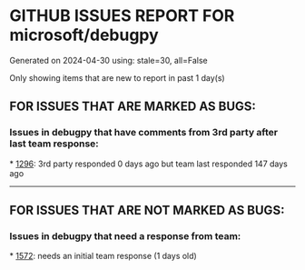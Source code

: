 
# GITHUB ISSUES REPORT FOR microsoft/debugpy


Generated on 2024-04-30 using: stale=30, all=False


Only showing items that are new to report in past 1 day(s)


## FOR ISSUES THAT ARE MARKED AS BUGS:


### Issues in debugpy that have comments from 3rd party after last team response:


\* [1296](https://github.com/microsoft/debugpy/issues/1296 "Debugpy unable to start Flask server"): 3rd party responded 0 days ago but team last responded 147 days ago

---

## FOR ISSUES THAT ARE NOT MARKED AS BUGS:


### Issues in debugpy that need a response from team:


\* [1572](https://github.com/microsoft/debugpy/issues/1572 "The dead thread  won't disappear in call stack monitor"): needs an initial team response (1 days old)
